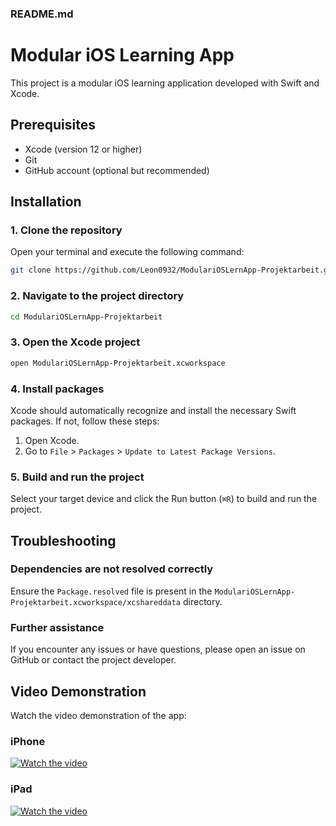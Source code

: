### README.md

# Modular iOS Learning App

This project is a modular iOS learning application developed with Swift and Xcode.

## Prerequisites

- Xcode (version 12 or higher)
- Git
- GitHub account (optional but recommended)

## Installation

### 1. Clone the repository

Open your terminal and execute the following command:

```bash
git clone https://github.com/Leon0932/ModulariOSLernApp-Projektarbeit.git
```

### 2. Navigate to the project directory

```bash
cd ModulariOSLernApp-Projektarbeit
```

### 3. Open the Xcode project

```bash
open ModulariOSLernApp-Projektarbeit.xcworkspace
```

### 4. Install packages

Xcode should automatically recognize and install the necessary Swift packages. If not, follow these steps:

1. Open Xcode.
2. Go to `File` > `Packages` > `Update to Latest Package Versions`.

### 5. Build and run the project

Select your target device and click the Run button (`⌘R`) to build and run the project.

## Troubleshooting

### Dependencies are not resolved correctly

Ensure the `Package.resolved` file is present in the `ModulariOSLernApp-Projektarbeit.xcworkspace/xcshareddata` directory.

### Further assistance

If you encounter any issues or have questions, please open an issue on GitHub or contact the project developer.

## Video Demonstration

Watch the video demonstration of the app:

### iPhone
[![Watch the video](https://img.youtube.com/vi/lWs0hCHoTvY/maxresdefault.jpg)](https://youtu.be/lWs0hCHoTvY?si=vaZl7TTzXuD8O7jD)

### iPad
[![Watch the video](https://img.youtube.com/vi/hDzElD-VWtY/maxresdefault.jpg)](https://youtu.be/hDzElD-VWtY)

